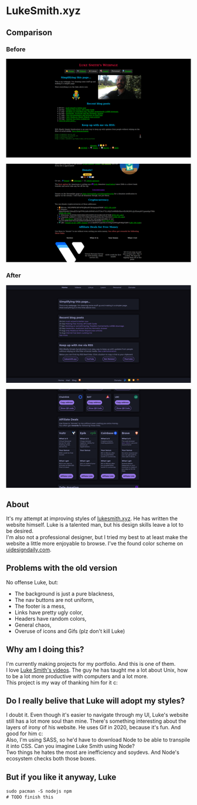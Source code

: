 # LukeSmith.xyz

## Comparison

### Before
![](readme-imgs/before-home.png)  

![](readme-imgs/before-donate.png)

### After
![](readme-imgs/after-home.png)  

![](readme-imgs/after-donate.png)

## About

It's my attempt at improving styles of [lukesmith.xyz](https://lukesmith.xyz).
He has written the website himself. Luke is a talented man, but his design skills leave a lot to be desired.  
I'm also not a professional designer, but I tried my best to at least make the website a little more enjoyable to browse. I've the found color scheme on [uidesigndaily.com](https://uidesigndaily.com/).

## Problems with the old version

No offense Luke, but:  
- The background is just a pure blackness,
- The nav buttons are not uniform,
- The footer is a mess,
- Links have pretty ugly color,
- Headers have random colors,
- General chaos,
- Overuse of icons and Gifs (plz don't kill Luke)

## Why am I doing this?

I'm currently making projects for my portfolio. And this is one of them.  
I love [Luke Smith's videos](https://www.youtube.com/channel/UC2eYFnH61tmytImy1mTYvhA). The guy he has taught me a lot about Unix, how to be a lot more productive with computers and a lot more.  
This project is my way of thanking him for it c:


## Do I really belive that Luke will adopt my styles?

I doubt it. Even though it's easier to navigate through my UI, Luke's website still has a lot more soul than mine. There's something interesting about the layers of irony of his website. He uses Gif in 2020, because it's fun. And good for him c:  
Also, I'm using SASS, so he'd have to download Node to be able to transpile it into CSS. Can you imagine Luke Smith using Node?  
Two things he hates the most are inefficiency and soydevs. And Node's ecosystem checks both those boxes.   

## But if you like it anyway, Luke

```
sudo pacman -S nodejs npm
# TODO finish this
```